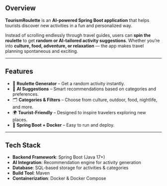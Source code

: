 ## Overview  

**TourismRoulette** is an **AI-powered Spring Boot application** that helps tourists discover new activities in a fun and personalized way.  

Instead of scrolling endlessly through travel guides, users can **spin the roulette** to get **random or AI-tailored activity suggestions**. Whether you’re into **culture, food, adventure, or relaxation** — the app makes travel planning spontaneous and exciting.  

---

## Features  

- 🎲 **Roulette Generator** – Get a random activity instantly.  
- 🧠 **AI Suggestions** – Smart recommendations based on categories and preferences.  
- 🗂️ **Categories & Filters** – Choose from culture, outdoor, food, nightlife, and more.  
- 🌍 **Tourist-Friendly** – Designed to inspire travelers exploring new places.  
- 🐳 **Spring Boot + Docker** – Easy to run and deploy.  

---

## Tech Stack  

- **Backend Framework**: Spring Boot (Java 17+)  
- **AI Integration**: Recommendation engine for activity generation  
- **Database**: SQL-based storage for activities & categories  
- **Build Tool**: Maven  
- **Containerization**: Docker & Docker Compose  
